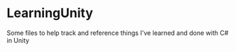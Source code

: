 # LearningUnity
Some files to help track and reference things I've learned and done with C# in Unity
